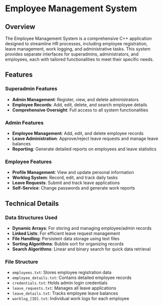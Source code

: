 # Employee Management System

## Overview
The Employee Management System is a comprehensive C++ application designed to streamline HR processes, including employee registration, leave management, work logging, and administrative tasks. This system provides separate interfaces for superadmins, administrators, and employees, each with tailored functionalities to meet their specific needs.

## Features

### Superadmin Features
- **Admin Management**: Register, view, and delete administrators
- **Employee Records**: Add, edit, delete, and search employee details
- **Comprehensive Oversight**: Full access to all system functionalities

### Admin Features
- **Employee Management**: Add, edit, and delete employee records
- **Leave Administration**: Approve/reject leave requests and manage leave balances
- **Reporting**: Generate detailed reports on employees and leave statistics

### Employee Features
- **Profile Management**: View and update personal information
- **Worklog System**: Record, edit, and track daily tasks
- **Leave Requests**: Submit and track leave applications
- **Self-Service**: Change passwords and generate work reports

## Technical Details

### Data Structures Used
- **Dynamic Arrays**: For storing and managing employee/admin records
- **Linked Lists**: For efficient leave request management
- **File Handling**: Persistent data storage using text files
- **Sorting Algorithms**: Bubble sort for organizing records
- **Search Algorithms**: Linear and binary search for quick data retrieval

### File Structure
- `employees.txt`: Stores employee registration data
- `employee_details.txt`: Contains detailed employee records
- `credentials.txt`: Holds admin login credentials
- `leave_requests.txt`: Manages all leave applications
- `leave_details.txt`: Tracks employee leave balances
- `worklog_[ID].txt`: Individual work logs for each employee
